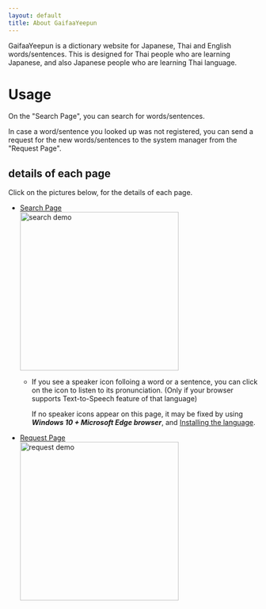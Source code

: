 ```yaml
---
layout: default
title: About GaifaaYeepun
---
```


GaifaaYeepun is a dictionary website for Japanese, Thai and English words/sentences.
This is designed for Thai people who are learning Japanese, and also Japanese people who are learning Thai language.

# Usage
On the "Search Page", you can search for words/sentences.

In case a word/sentence you looked up was not registered, you can send a request for the new
words/sentences to the system manager from the "Request Page".


## details of each page

Click on the pictures below, for the details of each page.

- [Search Page](./howtouse_search.md)  
[<img src ="https://user-images.githubusercontent.com/42882840/101600410-96f5b300-3a3e-11eb-946c-67aa101f1ddb.gif" alt="search demo" width="320">](./howtouse_search.md)

  - If you see a speaker icon<i class="fas fa-volume-up"></i> folloing a word or a sentence, you can click on the icon to listen to its pronunciation. (Only if your browser supports Text-to-Speech feature of that language)
    
    If no speaker icons appear on this page, it may be fixed by using ___Windows 10 + Microsoft Edge browser___, and [Installing the language](https://support.microsoft.com/en-us/office/download-voices-for-immersive-reader-read-mode-and-read-aloud-4c83a8d8-7486-42f7-8e46-2b0fdf753130?wt.mc_id=edgeui-readaloud-voices&ui=en-us&rs=en-us&ad=us).  

- [Request Page](./howtouse_request.md)  
[<img src ="https://user-images.githubusercontent.com/42882840/101600726-0f5c7400-3a3f-11eb-8bad-3a91b21d8d55.png" alt="request demo" width="320">](./howtouse_request.md)